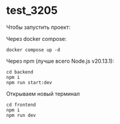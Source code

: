 # test_3205

Чтобы запустить проект:</br>

Через docker compose: 

    docker compose up -d

Через npm (лучше  всего Node.js v20.13.1):</br>

    cd backend
    npm i
    npm run start:dev

Открываем новый терминал</br>

    cd frontend
    npm i
    npm run dev
